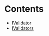 

# Contents
- [IValidator](IValidator.sol/interface.IValidator.md)
- [IValidators](IValidators.sol/interface.IValidators.md)
